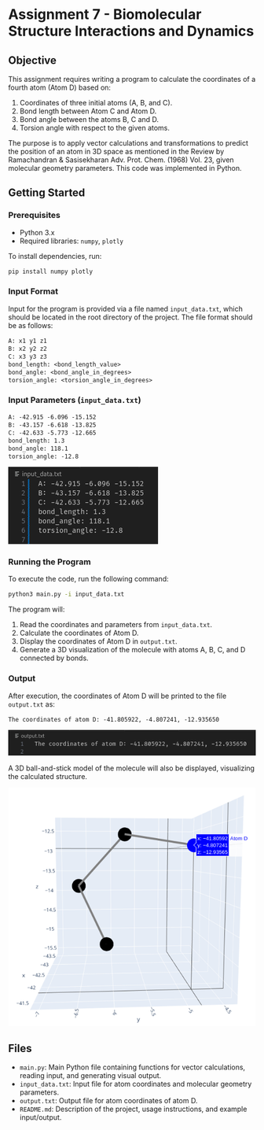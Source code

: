 
# Assignment 7 - Biomolecular Structure Interactions and Dynamics

## Objective
This assignment requires writing a program to calculate the coordinates of a fourth atom (Atom D) based on:
1. Coordinates of three initial atoms (A, B, and C).
2. Bond length between Atom C and Atom D.
3. Bond angle between the atoms B, C and D.
4. Torsion angle with respect to the given atoms.

The purpose is to apply vector calculations and transformations to predict the position of an atom in 3D space as mentioned in the Review by Ramachandran & Sasisekharan Adv. Prot. Chem. (1968) Vol. 23, given molecular geometry parameters. This code was implemented in Python.

## Getting Started

### Prerequisites
- Python 3.x
- Required libraries: `numpy`, `plotly`

To install dependencies, run:
```bash
pip install numpy plotly
```

### Input Format
Input for the program is provided via a file named `input_data.txt`, which should be located in the root directory of the project. The file format should be as follows:
```plaintext
A: x1 y1 z1
B: x2 y2 z2
C: x3 y3 z3
bond_length: <bond_length_value>
bond_angle: <bond_angle_in_degrees>
torsion_angle: <torsion_angle_in_degrees>
```

### Input Parameters (`input_data.txt`)
```plaintext
A: -42.915 -6.096 -15.152
B: -43.157 -6.618 -13.825
C: -42.633 -5.773 -12.665
bond_length: 1.3
bond_angle: 118.1
torsion_angle: -12.8
```

![Input Image](images/input_data.png)

### Running the Program
To execute the code, run the following command:
```bash
python3 main.py -i input_data.txt
```

The program will:
1. Read the coordinates and parameters from `input_data.txt`.
2. Calculate the coordinates of Atom D.
3. Display the coordinates of Atom D in `output.txt`.
4. Generate a 3D visualization of the molecule with atoms A, B, C, and D connected by bonds.

### Output
After execution, the coordinates of Atom D will be printed to the file `output.txt` as:
```plaintext
The coordinates of atom D: -41.805922, -4.807241, -12.935650
```
![Output Image](images/output.png)

A 3D ball-and-stick model of the molecule will also be displayed, visualizing the calculated structure.

![Example Image](images/plot.png)

## Files
- `main.py`: Main Python file containing functions for vector calculations, reading input, and generating visual output.
- `input_data.txt`: Input file for atom coordinates and molecular geometry parameters.
- `output.txt`: Output file for atom coordinates of atom D.
- `README.md`: Description of the project, usage instructions, and example input/output.
